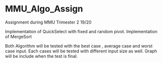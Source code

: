 # MMU_Algo_Assign

Assignment during MMU Trimester 2 19/20

Implementation of QuickSelect with fixed and random pivot.
Implementation of MergeSort

Both Algorithm will be tested with the best case , average case and worst case input. 
Each cases will be tested with different input size as well.
Graph will be include when the test is final.
